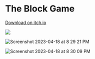 # The Block Game


[Download on itch.io](https://sparshg.itch.io/the-block-game)

[![](https://img.shields.io/badge/Itch.io-FA5C5C?style=for-the-badge&logo=itchdotio&logoColor=white)](https://sparshg.itch.io/the-block-game)

![Screenshot 2023-04-18 at 8 29 21 PM](https://user-images.githubusercontent.com/43041139/232829447-74aa2e27-6166-41a1-8de7-2d9cf8bcfd82.jpeg)

![Screenshot 2023-04-18 at 8 30 09 PM](https://user-images.githubusercontent.com/43041139/232829734-96f9bc4c-3dee-4ac0-981e-d8c6196c57d9.jpeg)
